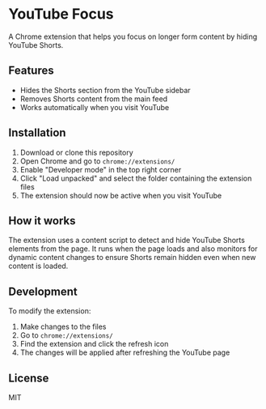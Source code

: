 # YouTube Focus

A Chrome extension that helps you focus on longer form content by hiding YouTube Shorts.

## Features

- Hides the Shorts section from the YouTube sidebar
- Removes Shorts content from the main feed
- Works automatically when you visit YouTube

## Installation

1. Download or clone this repository
2. Open Chrome and go to `chrome://extensions/`
3. Enable "Developer mode" in the top right corner
4. Click "Load unpacked" and select the folder containing the extension files
5. The extension should now be active when you visit YouTube

## How it works

The extension uses a content script to detect and hide YouTube Shorts elements from the page. It runs when the page loads and also monitors for dynamic content changes to ensure Shorts remain hidden even when new content is loaded.

## Development

To modify the extension:

1. Make changes to the files
2. Go to `chrome://extensions/`
3. Find the extension and click the refresh icon
4. The changes will be applied after refreshing the YouTube page

## License

MIT 